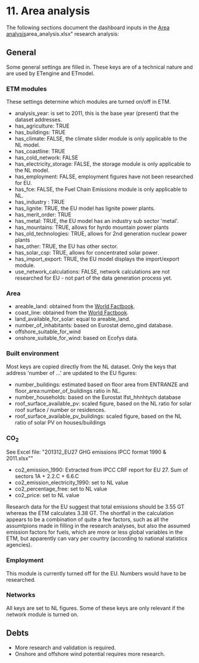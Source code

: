 # 11. Area analysis

The following sections document the dashboard inputs in the [Area analysis](../../../../analyses/11_area_analysis.xlsx)area_analysis.xlsx" research analysis:


## General

Some general settings are filled in. These keys are of a technical nature and are used by ETengine and ETmodel.


### ETM modules

These settings determine which modules are turned on/off in ETM.

- analysis_year: is set to 2011, this is the base year (present) that the dataset addresses.
- has_agriculture: TRUE
- has_buildings: TRUE
- has_climate: FALSE, the climate slider module is only applicable to the NL model.
- has_coastline: TRUE
- has_cold_network: FALSE
- has_electricity_storage: FALSE, the storage module is only applicable to the NL model.
- has_employment: FALSE, employment figures have not been researched for EU.
- has_fce: FALSE, the Fuel Chain Emissions module is only applicable to NL.
- has_industry	: TRUE
- has_lignite: TRUE, the EU model has lignite power plants.
- has_merit_order: TRUE
- has_metal: TRUE, the EU model has an industry sub sector 'metal'.
- has_mountains: TRUE, allows for hyrdo mountain power plants
- has_old_technologies: TRUE, allows for 2nd generation nuclear power plants
- has_other: TRUE, the EU has other sector.
- has_solar_csp: TRUE, allows for concentrated solar power.
- has_import_export: TRUE, the EU model displays the import/export module.
- use_network_calculations: FALSE, network calculations are not researched for EU - not part of the data generation process yet.


### Area

- areable_land: obtained from the [World Factbook](https://www.cia.gov/library/publications/the-world-factbook/geos/ee.html).
- coast_line: obtained from the [World Factbook](https://www.cia.gov/library/publications/the-world-factbook/geos/ee.html).
- land_available_for_solar: equal to areable_land.
- number_of_inhabitants: based on Eurostat demo_gind database.
- offshore_suitable_for_wind
- onshore_suitable_for_wind: based on Ecofys data.


### Built environment

Most keys are copied directly from the NL dataset. Only the keys that address 'number of ...' are updated to the EU figures:

- number_buildings: estimated based on floor area from ENTRANZE and floor_area:number_of_buildings ratio in NL.
- number_households: based on the Eurostat lfst_hhnhtych database
- roof_surface_available_pv: scaled figure, based on the NL ratio for solar roof surface / number or residences.
- roof_surface_available_pv_buildings: scaled figure, based on the NL ratio of solar PV on houses/buildings


### CO<sub>2</sub>

See Excel file: "201312_EU27 GHG emissions IPCC format 1990 & 2011.xlsx""
- co2_emission_1990: Extracted from IPCC CRF report for EU 27. Sum of sectors 1A + 2.2.C + 6.6.C
- co2_emission_electricity_1990: set to NL value
- co2_percentage_free: set to NL value
- co2_price: set to NL value

Research data for the EU suggest that total emissions should be 3.55 GT whereas the ETM calculates 3.38 GT. The shortfall in the calculation appears to be a combination of quite a few factors, such as all the assumtpions made in filling in the research analyses, but also the assumed emission factors for fuels, which are more or less global variables in the ETM, but apparently can vary per country (according to national statistics agencies).


### Employment

This module is currently turned off for the EU. Numbers would have to be researched.


### Networks

All keys are set to NL figures. Some of these keys are only relevant if the network module is turned on.


## Debts

- More research and validation is required.
- Onshore and offshore wind potential requires more research.